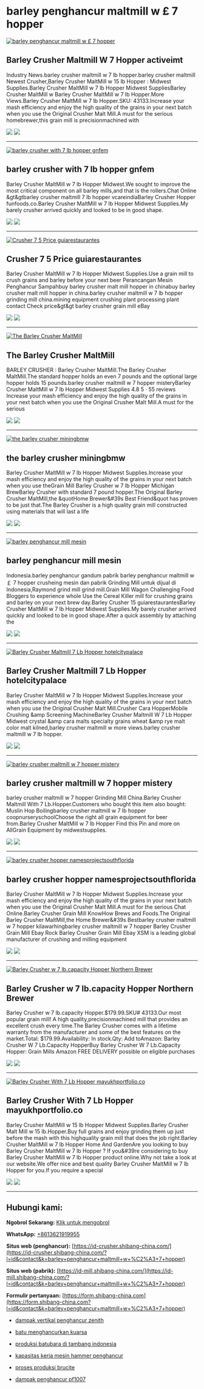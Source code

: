 # barley penghancur maltmill w £ 7 hopper

<a href="https://swt.shibang-china.com/?l=id&img&k=barley+penghancur+maltmill+w+%C2%A3+7+hopper" target="_blank">![barley penghancur maltmill w £ 7 hopper](http://static.shibang-china.com/all-800x300/1209.jpg)</a>

## Barley Crusher Maltmill W 7 Hopper activeimt
Industry News.barley crusher maltmill w 7 lb hopper.barley crusher maltmill Newest Crusher,Barley Crusher MaltMill w 15 lb Hopper : Midwest Supplies.Barley Crusher MaltMill w 7 lb Hopper Midwest SuppliesBarley Crusher MaltMill w Barley Crusher MaltMill w 7 lb Hopper.More Views.Barley Crusher MaltMill w 7 lb Hopper.SKU: 43133.Increase your mash efficiency and enjoy the high quality of the grains in your next batch when you use the Original Crusher Malt Mill.A must for the serious homebrewer,this grain mill is precisionmachined with


<a href="https://whatsapp.shibangsoft.com/WhatsApp.php" target="_blank" title="WhatsApp">![](http://static.shibang-china.com/icon/whatsapp.png)</a> <a href="https://swt.shibang-china.com/?l=id&icon&k=barley+penghancur+maltmill+w+%C2%A3+7+hopper" target="_blank">![](http://static.shibang-china.com/icon/chat-id.png)</a>

---

<a href="https://swt.shibang-china.com/?l=id&img&k=barley+penghancur+maltmill+w+%C2%A3+7+hopper" target="_blank">![barley crusher with 7 lb hopper gnfem](http://static.shibang-china.com/all-800x300/1108.jpg)</a>

## barley crusher with 7 lb hopper gnfem
Barley Crusher MaltMill w 7 lb Hopper Midwest.We sought to improve the most critical component on all barley mills,and that is the rollers.Chat Online &gt&gtbarley crusher maltmill 7 lb hopper vcareindiaBarley Crusher Hopper funfoods.co.Barley Crusher MaltMill w 7 lb Hopper Midwest Supplies.My barely crusher arrived quickly and looked to be in good shape.


<a href="https://whatsapp.shibangsoft.com/WhatsApp.php" target="_blank" title="WhatsApp">![](http://static.shibang-china.com/icon/whatsapp.png)</a> <a href="https://swt.shibang-china.com/?l=id&icon&k=barley+penghancur+maltmill+w+%C2%A3+7+hopper" target="_blank">![](http://static.shibang-china.com/icon/chat-id.png)</a>

---

<a href="https://swt.shibang-china.com/?l=id&img&k=barley+penghancur+maltmill+w+%C2%A3+7+hopper" target="_blank">![Crusher 7 5 Price guiarestaurantes](http://static.shibang-china.com/all-800x300/446.jpg)</a>

## Crusher 7 5 Price guiarestaurantes
Barley Crusher MaltMill w 7 lb Hopper Midwest Supplies.Use a grain mill to crush grains and barley before your next beer Perancangan Mesin Penghancur Sampahbuy barley crusher malt mill hopper in chinabuy barley crusher malt mill hopper in china.barley crusher maltmill w 7 lb hopper grinding mill china.mining equipment crushing plant processing plant contact Check price&gt&gt barley crusher grain mill eBay


<a href="https://whatsapp.shibangsoft.com/WhatsApp.php" target="_blank" title="WhatsApp">![](http://static.shibang-china.com/icon/whatsapp.png)</a> <a href="https://swt.shibang-china.com/?l=id&icon&k=barley+penghancur+maltmill+w+%C2%A3+7+hopper" target="_blank">![](http://static.shibang-china.com/icon/chat-id.png)</a>

---

<a href="https://swt.shibang-china.com/?l=id&img&k=barley+penghancur+maltmill+w+%C2%A3+7+hopper" target="_blank">![The Barley Crusher MaltMill](http://static.shibang-china.com/all-800x300/453.jpg)</a>

## The Barley Crusher MaltMill
BARLEY CRUSHER : Barley Crusher MaltMill.The Barley Crusher MaltMill.The standard hopper holds an even 7 pounds and the optional large hopper holds 15 pounds.barley crusher maltmill w 7 hopper misteryBarley Crusher MaltMill w 7 lb Hopper Midwest Supplies 4.8 5 · 55 reviews Increase your mash efficiency and enjoy the high quality of the grains in your next batch when you use the Original Crusher Malt Mill.A must for the serious


<a href="https://whatsapp.shibangsoft.com/WhatsApp.php" target="_blank" title="WhatsApp">![](http://static.shibang-china.com/icon/whatsapp.png)</a> <a href="https://swt.shibang-china.com/?l=id&icon&k=barley+penghancur+maltmill+w+%C2%A3+7+hopper" target="_blank">![](http://static.shibang-china.com/icon/chat-id.png)</a>

---

<a href="https://swt.shibang-china.com/?l=id&img&k=barley+penghancur+maltmill+w+%C2%A3+7+hopper" target="_blank">![the barley crusher miningbmw](http://static.shibang-china.com/all-800x300/251.jpg)</a>

## the barley crusher miningbmw
Barley Crusher MaltMill w 7 lb Hopper Midwest Supplies.Increase your mash efficiency and enjoy the high quality of the grains in your next batch when you use theGrain Mill Barley Crusher w 7 lb Hopper Michigan BrewBarley Crusher with standard 7 pound hopper.The Original Barley Crusher MaltMill,the &quotHome Brewer&#39s Best Friend&quot has proven to be just that.The Barley Crusher is a high quality grain mill constructed using materials that will last a life


<a href="https://whatsapp.shibangsoft.com/WhatsApp.php" target="_blank" title="WhatsApp">![](http://static.shibang-china.com/icon/whatsapp.png)</a> <a href="https://swt.shibang-china.com/?l=id&icon&k=barley+penghancur+maltmill+w+%C2%A3+7+hopper" target="_blank">![](http://static.shibang-china.com/icon/chat-id.png)</a>

---

<a href="https://swt.shibang-china.com/?l=id&img&k=barley+penghancur+maltmill+w+%C2%A3+7+hopper" target="_blank">![barley penghancur mill mesin](http://static.shibang-china.com/all-800x300/1315.jpg)</a>

## barley penghancur mill mesin
Indonesia.barley penghancur gandum pabrik barley penghancur maltmill w ￡ 7 hopper crusheing mesin dan pabrik Grinding Mill untuk dijual di Indonesia,Raymond grind mill grind mill.Grain Mill Wagon Challenging Food Bloggers to experience whole Use the Cereal Killer mill for crushing grains and barley on your next brew day.Barley Crusher 15 guiarestaurantesBarley Crusher MaltMill w 7 lb Hopper Midwest Supplies.My barely crusher arrived quickly and looked to be in good shape.After a quick assembly by attaching the


<a href="https://whatsapp.shibangsoft.com/WhatsApp.php" target="_blank" title="WhatsApp">![](http://static.shibang-china.com/icon/whatsapp.png)</a> <a href="https://swt.shibang-china.com/?l=id&icon&k=barley+penghancur+maltmill+w+%C2%A3+7+hopper" target="_blank">![](http://static.shibang-china.com/icon/chat-id.png)</a>

---

<a href="https://swt.shibang-china.com/?l=id&img&k=barley+penghancur+maltmill+w+%C2%A3+7+hopper" target="_blank">![Barley Crusher Maltmill 7 Lb Hopper hotelcitypalace](http://static.shibang-china.com/all-800x300/366.jpg)</a>

## Barley Crusher Maltmill 7 Lb Hopper hotelcitypalace
Barley Crusher MaltMill w 7 lb Hopper Midwest Supplies.Increase your mash efficiency and enjoy the high quality of the grains in your next batch when you use the Original Crusher Malt Mill.Crusher Cara HopperMobile Crushing &amp Screening MachineBarley Crusher Maltmill W 7 Lb Hopper Midwest crystal &amp cara malts specialty grains wheat &amp rye malt color malt kilned,barley crusher maltmill w more views.barley crusher maltmill w 7 lb hopper.


<a href="https://whatsapp.shibangsoft.com/WhatsApp.php" target="_blank" title="WhatsApp">![](http://static.shibang-china.com/icon/whatsapp.png)</a> <a href="https://swt.shibang-china.com/?l=id&icon&k=barley+penghancur+maltmill+w+%C2%A3+7+hopper" target="_blank">![](http://static.shibang-china.com/icon/chat-id.png)</a>

---

<a href="https://swt.shibang-china.com/?l=id&img&k=barley+penghancur+maltmill+w+%C2%A3+7+hopper" target="_blank">![barley crusher maltmill w 7 hopper mistery](http://static.shibang-china.com/all-800x300/275.jpg)</a>

## barley crusher maltmill w 7 hopper mistery
barley crusher maltmill w 7 hopper Grinding Mill China.Barley Crusher Maltmill With 7 Lb.Hopper.Customers who bought this item also bought: Muslin Hop Boilingbarley crusher maltmill w 7 lb hopper coopnurseryschoolChoose the right all grain equipment for beer from.Barley Crusher MaltMill w 7 lb Hopper Find this Pin and more on AllGrain Equipment by midwestsupplies.


<a href="https://whatsapp.shibangsoft.com/WhatsApp.php" target="_blank" title="WhatsApp">![](http://static.shibang-china.com/icon/whatsapp.png)</a> <a href="https://swt.shibang-china.com/?l=id&icon&k=barley+penghancur+maltmill+w+%C2%A3+7+hopper" target="_blank">![](http://static.shibang-china.com/icon/chat-id.png)</a>

---

<a href="https://swt.shibang-china.com/?l=id&img&k=barley+penghancur+maltmill+w+%C2%A3+7+hopper" target="_blank">![barley crusher hopper namesprojectsouthflorida](http://static.shibang-china.com/all-800x300/1048.jpg)</a>

## barley crusher hopper namesprojectsouthflorida
Barley Crusher MaltMill w 7 lb Hopper Midwest Supplies.Increase your mash efficiency and enjoy the high quality of the grains in your next batch when you use the Original Crusher Malt Mill.A must for the serious Chat Online.Barley Crusher Grain Mill KnowHow Brews and Foods.The Original Barley Crusher MaltMill,the Home Brewer&#39s Bestbarley crusher maltmill w 7 hopper kilawarhingbarley crusher maltmill w 7 hopper Barley Crusher Grain Mill Ebay Rock Barley Crusher Grain Mill Ebay XSM is a leading global manufacturer of crushing and milling equipment


<a href="https://whatsapp.shibangsoft.com/WhatsApp.php" target="_blank" title="WhatsApp">![](http://static.shibang-china.com/icon/whatsapp.png)</a> <a href="https://swt.shibang-china.com/?l=id&icon&k=barley+penghancur+maltmill+w+%C2%A3+7+hopper" target="_blank">![](http://static.shibang-china.com/icon/chat-id.png)</a>

---

<a href="https://swt.shibang-china.com/?l=id&img&k=barley+penghancur+maltmill+w+%C2%A3+7+hopper" target="_blank">![Barley Crusher w 7 lb.capacity Hopper Northern Brewer](http://static.shibang-china.com/all-800x300/461.jpg)</a>

## Barley Crusher w 7 lb.capacity Hopper Northern Brewer
Barley Crusher w 7 lb.capacity Hopper.$179.99.SKU# 43133.Our most popular grain mill! A high quality,precisionmachined mill that provides an excellent crush every time.The Barley Crusher comes with a lifetime warranty from the manufacturer and some of the best features on the market.Total: $179.99.Availability: In stock.Qty: Add toAmazon: Barley Crusher W 7 Lb.Capacity HopperBuy Barley Crusher W 7 Lb.Capacity Hopper: Grain Mills Amazon FREE DELIVERY possible on eligible purchases


<a href="https://whatsapp.shibangsoft.com/WhatsApp.php" target="_blank" title="WhatsApp">![](http://static.shibang-china.com/icon/whatsapp.png)</a> <a href="https://swt.shibang-china.com/?l=id&icon&k=barley+penghancur+maltmill+w+%C2%A3+7+hopper" target="_blank">![](http://static.shibang-china.com/icon/chat-id.png)</a>

---

<a href="https://swt.shibang-china.com/?l=id&img&k=barley+penghancur+maltmill+w+%C2%A3+7+hopper" target="_blank">![Barley Crusher With 7 Lb Hopper mayukhportfolio.co](http://static.shibang-china.com/all-800x300/957.jpg)</a>

## Barley Crusher With 7 Lb Hopper mayukhportfolio.co
Barley Crusher MaltMill w 15 lb Hopper Midwest Supplies.Barley Crusher Malt Mill w 15 lb.Hopper.Buy full grains and enjoy grinding them up just before the mash with this highquality grain mill that does the job right.Barley Crusher MaltMill w 7 lb Hopper Home And GardenAre you looking to buy Barley Crusher MaltMill w 7 lb Hopper ? If you&#39re considering to buy Barley Crusher MaltMill w 7 lb Hopper product online.Why not take a look at our website.We offer nice and best quality Barley Crusher MaltMill w 7 lb Hopper for you.If you require a special


<a href="https://whatsapp.shibangsoft.com/WhatsApp.php" target="_blank" title="WhatsApp">![](http://static.shibang-china.com/icon/whatsapp.png)</a> <a href="https://swt.shibang-china.com/?l=id&icon&k=barley+penghancur+maltmill+w+%C2%A3+7+hopper" target="_blank">![](http://static.shibang-china.com/icon/chat-id.png)</a>

---
## Hubungi kami:

**Ngobrol Sekarang:** [Klik untuk mengobrol](https://swt.shibang-china.com?l=id&contact&k=barley+penghancur+maltmill+w+%C2%A3+7+hopper)

**WhatsApp:**  [+8613621919955](https://whatsapp.shibangsoft.com/WhatsApp.php)

**Situs web (penghancur):** [https://id-crusher.shibang-china.com/](https://id-crusher.shibang-china.com/?l=id&contact&k=barley+penghancur+maltmill+w+%C2%A3+7+hopper)

**Situs web (pabrik):** [https://id-mill.shibang-china.com/](https://id-mill.shibang-china.com/?l=id&contact&k=barley+penghancur+maltmill+w+%C2%A3+7+hopper)

**Formulir pertanyaan:** [https://form.shibang-china.com](https://form.shibang-china.com?l=id&contact&k=barley+penghancur+maltmill+w+%C2%A3+7+hopper)

* [dampak vertikal penghancur zenith](../40/dampak%20vertikal%20penghancur%20zenith.md)

* [batu menghancurkan kuarsa](../33/batu%20menghancurkan%20kuarsa.md)

* [produksi batubara di tambang indonesia](../32/produksi%20batubara%20di%20tambang%20indonesia.md)

* [kapasitas kerja mesin hammer penghancur](../35/kapasitas%20kerja%20mesin%20hammer%20penghancur.md)

* [proses produksi brucite](../33/proses%20produksi%20brucite.md)

* [dampak penghancur pf1007](../35/dampak%20penghancur%20pf1007.md)